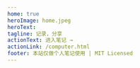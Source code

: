 ```yaml
---
home: true
heroImage: home.jpeg
heroText: 
tagline: 记录，分享
actionText: 进入笔记 →
actionLink: /computer.html
footer: 本站仅做个人笔记使用 | MIT Licensed 
---
```

